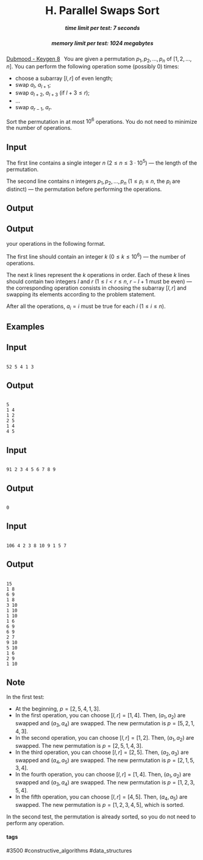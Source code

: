 <h1 style='text-align: center;'> H. Parallel Swaps Sort</h1>

<h5 style='text-align: center;'>time limit per test: 7 seconds</h5>
<h5 style='text-align: center;'>memory limit per test: 1024 megabytes</h5>

[Dubmood - Keygen 8](https://soundcloud.com/penehlopeexd/keygen-8-dubmood)⠀You are given a permutation $p_1, p_2, \dots, p_n$ of $[1, 2, \dots, n]$. You can perform the following operation some (possibly $0$) times:

* choose a subarray $[l, r]$ of even length;
* swap $a_l$, $a_{l+1}$;
* swap $a_{l+2}$, $a_{l+3}$ (if $l+3 \leq r$);
* $\dots$
* swap $a_{r-1}$, $a_r$.

Sort the permutation in at most $10^6$ operations. You do not need to minimize the number of operations.

## Input

The first line contains a single integer $n$ ($2 \le n \le 3 \cdot 10^5$) — the length of the permutation.

The second line contains $n$ integers $p_1, p_2, \ldots, p_n$ ($1 \le p_i \le n$, the $p_i$ are distinct) — the permutation before performing the operations.

## Output

## Output

 your operations in the following format.

The first line should contain an integer $k$ ($0 \le k \le 10^6$) — the number of operations.

The next $k$ lines represent the $k$ operations in order. Each of these $k$ lines should contain two integers $l$ and $r$ ($1 \leq l < r \leq n$, $r-l+1$ must be even) — the corresponding operation consists in choosing the subarray $[l, r]$ and swapping its elements according to the problem statement.

After all the operations, $a_i = i$ must be true for each $i$ ($1 \leq i \leq n$).

## Examples

## Input


```

52 5 4 1 3
```
## Output


```

5
1 4
1 2
2 5
1 4
4 5

```
## Input


```

91 2 3 4 5 6 7 8 9
```
## Output


```

0

```
## Input


```

106 4 2 3 8 10 9 1 5 7
```
## Output


```

15
1 8
6 9
1 8
3 10
1 10
1 10
1 6
6 9
6 9
2 7
9 10
5 10
1 6
2 9
1 10

```
## Note

In the first test: 

* At the beginning, $p = [2, 5, 4, 1, 3]$.
* In the first operation, you can choose $[l, r] = [1, 4]$. Then, $(a_1, a_2)$ are swapped and $(a_3, a_4)$ are swapped. The new permutation is $p = [5, 2, 1, 4, 3]$.
* In the second operation, you can choose $[l, r] = [1, 2]$. Then, $(a_1, a_2)$ are swapped. The new permutation is $p = [2, 5, 1, 4, 3]$.
* In the third operation, you can choose $[l, r] = [2, 5]$. Then, $(a_2, a_3)$ are swapped and $(a_4, a_5)$ are swapped. The new permutation is $p = [2, 1, 5, 3, 4]$.
* In the fourth operation, you can choose $[l, r] = [1, 4]$. Then, $(a_1, a_2)$ are swapped and $(a_3, a_4)$ are swapped. The new permutation is $p = [1, 2, 3, 5, 4]$.
* In the fifth operation, you can choose $[l, r] = [4, 5]$. Then, $(a_4, a_5)$ are swapped. The new permutation is $p = [1, 2, 3, 4, 5]$, which is sorted.

In the second test, the permutation is already sorted, so you do not need to perform any operation.



#### tags 

#3500 #constructive_algorithms #data_structures 